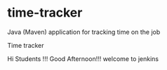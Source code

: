 # time-tracker
Java (Maven) application for tracking time on the job

Time tracker

Hi Students !!! Good Afternoon!!! welcome to jenkins
